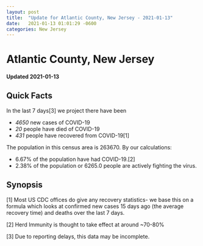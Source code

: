 ```yaml
---
layout: post
title:  "Update for Atlantic County, New Jersey - 2021-01-13"
date:   2021-01-13 01:01:29 -0600
categories: New Jersey
---
```


# Atlantic County, New Jersey
#### Updated 2021-01-13

## Quick Facts

In the last 7 days[3] we project there have been
- *4650* new cases of COVID-19
- *20* people have died of COVID-19
- *431* people have recovered from COVID-19[1]

The population in this census area is 263670. By our calculations:
- 6.67% of the population have had COVID-19.[2]
- 2.38% of the population or 6265.0 people are actively fighting the virus.

## Synopsis




[1] Most US CDC offices do give any recovery statistics- we base this on a formula which looks at confirmed new cases
15 days ago (the average recovery time) and deaths over the last 7 days.

[2] Herd Immunity is thought to take effect at around ~70-80%

[3] Due to reporting delays, this data may be incomplete.
 
    